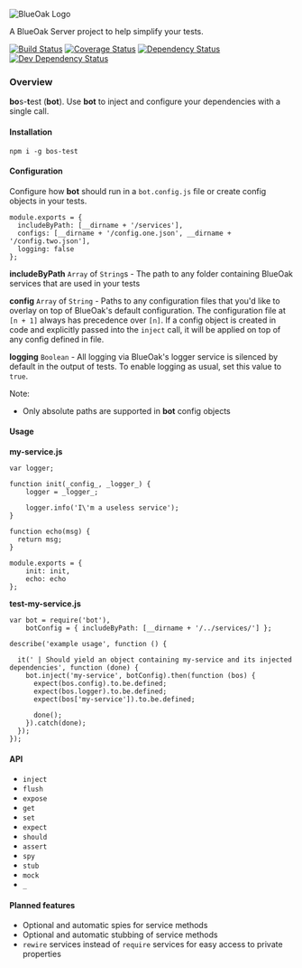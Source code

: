 ![BlueOak Logo](https://github.com/BlueOakJS/blueoak-server/wiki/images/blueoak.png)

A BlueOak Server project to help simplify your tests.

[![Build Status](https://travis-ci.org/gconsidine/bos-test.svg?branch=master)](https://travis-ci.org/gconsidine/bos-test)
[![Coverage Status](https://coveralls.io/repos/github/gconsidine/bos-test/badge.svg?branch=master)](https://coveralls.io/github/gconsidine/bos-test?branch=master)
[![Dependency Status](https://david-dm.org/gconsidine/bos-test.svg)](https://david-dm.org/gconsidine/bos-test)
[![Dev Dependency Status](https://david-dm.org/gconsidine/bos-test/dev-status.svg)](https://david-dm.org/gconsidine/bos-test#info=devDependencies)

### Overview

**bo**s-**t**est (**bot**). Use **bot** to inject and configure your dependencies with a single call.

#### Installation

`npm i -g bos-test`

#### Configuration

Configure how **bot** should run in a `bot.config.js` file or create config objects in your tests.


```
module.exports = {
  includeByPath: [__dirname + '/services'],
  configs: [__dirname + '/config.one.json', __dirname + '/config.two.json'],
  logging: false
};
```

**includeByPath** `Array` of `String`s - The path to any folder containing BlueOak services that are used in your tests


**config** `Array` of `String` - Paths to any configuration files that you\'d like to overlay on top of BlueOak's 
default configuration. The configuration file at `[n + 1]` always has precedence over `[n]`. If a config object 
is created in code and explicitly passed into the `inject` call, it will be applied on top of any config defined 
in file.

**logging** `Boolean` - All logging via BlueOak's logger service is silenced by default in the output of tests. To 
enable logging as usual, set this value to `true`.

Note:

  * Only absolute paths are supported in **bot** config objects

#### Usage


**my-service.js**

```
var logger;

function init(_config_, _logger_) {
    logger = _logger_;      

    logger.info('I\'m a useless service');
}

function echo(msg) {
  return msg;
}

module.exports = {
    init: init,
    echo: echo
};
```

**test-my-service.js**
```
var bot = require('bot'),
    botConfig = { includeByPath: [__dirname + '/../services/'] };

describe('example usage', function () {

  it(' | Should yield an object containing my-service and its injected dependencies', function (done) {
    bot.inject('my-service', botConfig).then(function (bos) {
      expect(bos.config).to.be.defined;
      expect(bos.logger).to.be.defined;
      expect(bos['my-service']).to.be.defined;

      done();
    }).catch(done);
  });
});

```

#### API

  * `inject`
  * `flush`
  * `expose`
  * `get`
  * `set`
  * `expect`
  * `should`
  * `assert`
  * `spy`
  * `stub`
  * `mock`
  * `_`

#### Planned features

  * Optional and automatic spies for service methods
  * Optional and automatic stubbing of service methods
  * `rewire` services instead of `require` services for easy access to private properties

